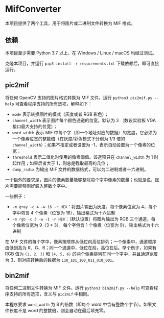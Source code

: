 # MifConverter

本项目提供了两个工具，用于将图片或二进制文件转换为 MIF 格式。

## 依赖

本项目至少需要 Python 3.7 以上，在 Windows / Linux / macOS 均经过测试。

克隆本项目，并运行 `pip3 install -r requirements.txt` 下载依赖后，即可直接运行。

## pic2mif

将任何 OpenCV 支持的图片格式转换为 MIF 文件。运行 `python3 pic2mif.py --help` 可查看程序支持的所有选项，解释如下：

* `mode` 表示转换图片的模式（灰度或者 RGB 彩色）；
* `channel_width` 表示图片每个颜色通道的位宽，默认为 3 （数设实验板 VGA 接口最大支持的位宽）；
* `word_width` 表示 MIF 中每个字（即一个地址对应的数据）的宽度，它必须为一个像素位宽的整数倍（在灰度/彩色模式下分别为 1/3 倍的 `channel_width`）；如果不指定或者设置为 -1，表示自动设置为一个像素的位宽；
* `threshold` 表示二值化时使用的像素阈值。该选项只在 `channel_width` 为 1 时起作用；如果后者大于 1，则总是截取最高的几位；
* `dump_radix` 为输出 MIF 文件的数据格式，可以为二进制或者十六进制。

一个额外的要求是，图片的像素数量能够整除每个字中像素的数量；也就是说，图片需要能够刚好装入整数个字中。

一些例子：

* `-m gray -c 4 -w 16 -r HEX`：将图片输出为灰度，每个像素位宽为 4，每个字中包含 4 个像素（位宽为 16），输出格式为十六进制
* `-m rgb -c 3 -w -1 -r HEX`：（默认设置）将图片输出为 RGB 三个通道，每个像素位宽为 9（3 * 3），每个字包含 1 个像素（位宽为 9），输出格式为十六进制

在 MIF 文件的每个字中，像素按顺序从低位向高位排列；一个像素中，通道顺序由低到高为 R、G、B；同一个通道中，低位在前，高位在后。举个例子，如果有 RGB 值为 `(1, 2, 3)` 和 `(4, 5, 6)` 的两个像素排列在同一个字中，并且通道宽度为 3，则对应转换后的数据为 `110_101_100_011_010_001`。

## bin2mif

将任何二进制文件转换为 MIF 文件。运行 `python3 bin2mif.py --help` 可查看程序支持的所有选项，含义与 `pic2mif` 中相同。

本程序要求 `word_width` 为 8 的倍数（即每个 word 中含有整数个字节）。如果文件长度不是 word 的整数倍，则会自动在最后填充零。
